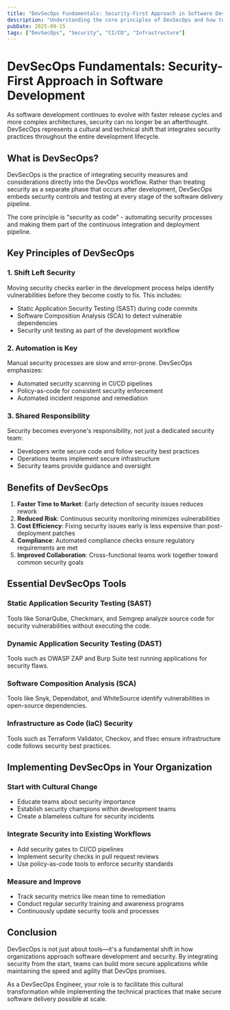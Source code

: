 ```yaml
---
title: "DevSecOps Fundamentals: Security-First Approach in Software Development"
description: "Understanding the core principles of DevSecOps and how to implement security from the beginning of the development lifecycle"
pubDate: 2025-09-15
tags: ["DevSecOps", "Security", "CI/CD", "Infrastructure"]
---
```


# DevSecOps Fundamentals: Security-First Approach in Software Development

As software development continues to evolve with faster release cycles and more complex architectures, security can no longer be an afterthought. DevSecOps represents a cultural and technical shift that integrates security practices throughout the entire development lifecycle.

## What is DevSecOps?

DevSecOps is the practice of integrating security measures and considerations directly into the DevOps workflow. Rather than treating security as a separate phase that occurs after development, DevSecOps embeds security controls and testing at every stage of the software delivery pipeline.

The core principle is "security as code" - automating security processes and making them part of the continuous integration and deployment pipeline.

## Key Principles of DevSecOps

### 1. Shift Left Security
Moving security checks earlier in the development process helps identify vulnerabilities before they become costly to fix. This includes:
- Static Application Security Testing (SAST) during code commits
- Software Composition Analysis (SCA) to detect vulnerable dependencies
- Security unit testing as part of the development workflow

### 2. Automation is Key
Manual security processes are slow and error-prone. DevSecOps emphasizes:
- Automated security scanning in CI/CD pipelines
- Policy-as-code for consistent security enforcement
- Automated incident response and remediation

### 3. Shared Responsibility
Security becomes everyone's responsibility, not just a dedicated security team:
- Developers write secure code and follow security best practices
- Operations teams implement secure infrastructure
- Security teams provide guidance and oversight

## Benefits of DevSecOps

1. **Faster Time to Market**: Early detection of security issues reduces rework
2. **Reduced Risk**: Continuous security monitoring minimizes vulnerabilities
3. **Cost Efficiency**: Fixing security issues early is less expensive than post-deployment patches
4. **Compliance**: Automated compliance checks ensure regulatory requirements are met
5. **Improved Collaboration**: Cross-functional teams work together toward common security goals

## Essential DevSecOps Tools

### Static Application Security Testing (SAST)
Tools like SonarQube, Checkmarx, and Semgrep analyze source code for security vulnerabilities without executing the code.

### Dynamic Application Security Testing (DAST)
Tools such as OWASP ZAP and Burp Suite test running applications for security flaws.

### Software Composition Analysis (SCA)
Tools like Snyk, Dependabot, and WhiteSource identify vulnerabilities in open-source dependencies.

### Infrastructure as Code (IaC) Security
Tools such as Terraform Validator, Checkov, and tfsec ensure infrastructure code follows security best practices.

## Implementing DevSecOps in Your Organization

### Start with Cultural Change
- Educate teams about security importance
- Establish security champions within development teams
- Create a blameless culture for security incidents

### Integrate Security into Existing Workflows
- Add security gates to CI/CD pipelines
- Implement security checks in pull request reviews
- Use policy-as-code tools to enforce security standards

### Measure and Improve
- Track security metrics like mean time to remediation
- Conduct regular security training and awareness programs
- Continuously update security tools and processes

## Conclusion

DevSecOps is not just about tools—it's a fundamental shift in how organizations approach software development and security. By integrating security from the start, teams can build more secure applications while maintaining the speed and agility that DevOps promises.

As a DevSecOps Engineer, your role is to facilitate this cultural transformation while implementing the technical practices that make secure software delivery possible at scale.